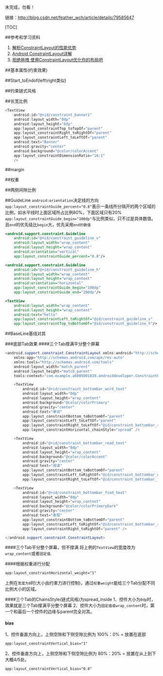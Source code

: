 未完成，勿看！

链接：http://blog.csdn.net/feather_wch/article/details/79585647

[TOC]

##参考和学习资料
1. [解析ConstraintLayout的性能优势](http://mp.weixin.qq.com/s/gGR2itbY7hh9fo61SxaMQQ)
1. [Android ConstraintLayout详解](http://mp.weixin.qq.com/s/8KDmWV_IU2NyP8DwQV52AQ)
2. [拒绝拖拽 使用ConstraintLayout优化你的布局吧](http://mp.weixin.qq.com/s/vI-fPaNoJ7ZBlZcMkEGdLQ)

##基本属性(约束效果)

##Start_toEndof(left\right类似)

##约束链式风格

##长宽比例
```java
<TextView
    android:id="@+id/constraint_banner1"
    android:layout_width="0dp"
    android:layout_height="0dp"
    app:layout_constraintTop_toTopOf="parent"
    app:layout_constraintRight_toRightOf="parent"
    app:layout_constraintLeft_toLeftOf="parent"
    android:text="Banner"
    android:gravity="center"
    android:background="@color/colorAccent"
    app:layout_constraintDimensionRatio="16:1"
    />
```

##margin

##权重

##两侧间隙比例

##GuideLine
`android:orientation`决定线的方向
`app:layout_constraintGuide_percent="0.8"`表示一条线所分隔开的两个区域的比例，如水平线时上面区域所占比例80%，下面区域只有20%
`app:layout_constraintGuide_begin="100dp"`与比例类似，只不过是具体数值。且`end`的优先级比`begin`大，优先采用`end的数值`

```xml
<android.support.constraint.Guideline
    android:id="@+id/constraint_guideline_v"
    android:layout_width="wrap_content"
    android:layout_height="wrap_content"
    android:orientation="vertical"
    app:layout_constraintGuide_percent="0.8"/>

<android.support.constraint.Guideline
    android:id="@+id/constraint_guideline_h"
    android:layout_width="wrap_content"
    android:layout_height="wrap_content"
    android:orientation="horizontal"
    app:layout_constraintGuide_begin="100dp"
    app:layout_constraintGuide_end="200dp"/>

<TextView
    android:layout_width="wrap_content"
    android:layout_height="wrap_content"
    android:text="hello"
    app:layout_constraintLeft_toRightOf="@id/constraint_guideline_v"
    app:layout_constraintTop_toBottomOf="@id/constraint_guideline_h"/>
```

##BaseLine基线对其

###底部Tab效果
####三个Tab撑满平分整个屏幕
```java
<android.support.constraint.ConstraintLayout xmlns:android="http://schemas.android.com/apk/res/android"
    xmlns:app="http://schemas.android.com/apk/res-auto"
    xmlns:tools="http://schemas.android.com/tools"
    android:layout_width="match_parent"
    android:layout_height="match_parent"
    tools:context="com.example.a6005001819.androiddeveloper.ConstraintFragment">

    <TextView
        android:id="@+id/constraint_bottombar_word_text"
        android:layout_width="0dp"
        android:layout_height="wrap_content"
        android:background="@color/colorPrimary"
        android:gravity="center"
        android:text="单词"
        app:layout_constraintBottom_toBottomOf="parent"
        app:layout_constraintLeft_toLeftOf="parent"
        app:layout_constraintRight_toLeftOf="@id/constraint_bottombar_read_text"
        app:layout_constraintHorizontal_chainStyle="spread" />

    <TextView
        android:id="@+id/constraint_bottombar_read_text"
        android:layout_width="0dp"
        android:layout_height="wrap_content"
        android:background="@color/colorAccent"
        android:gravity="center"
        android:text="阅读"
        app:layout_constraintBottom_toBottomOf="parent"
        app:layout_constraintLeft_toRightOf="@id/constraint_bottombar_word_text"
        app:layout_constraintRight_toLeftOf="@id/constraint_bottombar_find_text" />

    <TextView
        android:id="@+id/constraint_bottombar_find_text"
        android:layout_width="0dp"
        android:layout_height="wrap_content"
        android:background="@color/colorPrimaryDark"
        android:gravity="center"
        android:text="发现"
        app:layout_constraintBottom_toBottomOf="parent"
        app:layout_constraintLeft_toRightOf="@id/constraint_bottombar_read_text"
        app:layout_constraintRight_toRightOf="parent" />

</android.support.constraint.ConstraintLayout>
```

####三个Tab平分整个屏幕，但不撑满
将上例的`TextView`的宽度改为`wrap_content`或者`固定值`.

####根据权重进行分配
```xml
app:layout_constraintHorizontal_weight="1"
```
上例在`宽度为0`时(大小由约束力进行控制)，通过`权重weight`能给三个Tab分配不同比例大小的区域。

####三个Tab的ChainsStyle(链式风格)为spread_inside
1、控件大小为`0dp`时，效果就是三个Tab撑满平分整个屏幕
2、控件大小为`固定值或wrap_content`时，第一个和最后一个控件的边缘与parent完全对其。

#### bias
1、控件垂直方向上，上侧空隙和下侧空隙比例为 100%：0% = 放置在底部
```xml
app:layout_constraintVertical_bias="1"
```

2、控件垂直方向上，上侧空隙和下侧空隙比例为 80%：20% = 放置在从上到下大概4/5处。
```xml
app:layout_constraintVertical_bias="0.8"
```
